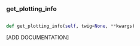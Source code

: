 ### get\_plotting\_info
```py

def get_plotting_info(self, twig=None, **kwargs)

```



[ADD DOCUMENTATION]

